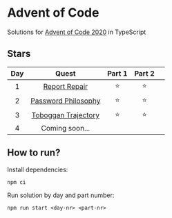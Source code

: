 # Advent of Code
Solutions for [Advent of Code 2020](https://adventofcode.com/2020/) in TypeScript

## Stars
| Day |           Quest          | Part 1 | Part 2 |   |
|:---:|:------------------------:|:------:|:------:|---|
|  1  |    [Report Repair][1]    | :star: | :star: |   |
|  2  | [Password Philosophy][2] | :star: | :star: |   |
|  3  | [Toboggan Trajectory][3] | :star: | :star: |   |
|  4  |      Coming soon...      |        |        |   |

## How to run?
Install dependencies:
```shell
npm ci
```

Run solution by day and part number:
```shell
npm run start <day-nr> <part-nr>
```
[1]: https://adventofcode.com/2020/day/1
[2]: https://adventofcode.com/2020/day/2
[3]: https://adventofcode.com/2020/day/3
